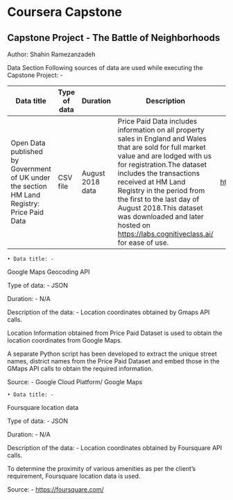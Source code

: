 # Coursera Capstone


## Capstone Project - The Battle of Neighborhoods

Author: Shahin Ramezanzadeh

Data Section
Following sources of data are used while executing the Capstone Project: -

|Data title|Type of data|Duration|Description|Source|
|----------|-------------|-------|-----------|-------|
|Open Data published by Government of UK under the section HM Land Registry: Price Paid Data|CSV file|August 2018 data|Price Paid Data includes information on all property sales in England and Wales that are sold for full market value and are lodged with us for registration.The dataset includes the transactions received at HM Land Registry in the period from the first to the last day of August 2018.This dataset was downloaded and later hosted on https://labs.cognitiveclass.ai/ for ease of use.|http://landregistry.data.gov.uk/ |


    • Data title: - 
Google Maps Geocoding API 

Type of data: -
JSON

Duration: - 
N/A

Description of the data: -
Location coordinates obtained by Gmaps API calls.

Location Information obtained from Price Paid Dataset is used to obtain the location coordinates from Google Maps.

A separate Python script has been developed to extract the unique street names, district names from the Price Paid Dataset and embed those in the GMaps API calls to obtain the required information.

Source: -
Google Cloud Platform/ Google Maps

    • Data title: -
Foursquare location data

Type of data: -
JSON

Duration: - 
N/A

Description of the data: -
Location coordinates obtained by Foursquare API calls.

To determine the proximity of various amenities as per the client’s requirement, Foursquare location data is used.

Source: -
https://foursquare.com/
